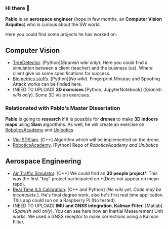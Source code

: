 ### **Hi there** 👋

**Pablo** is an **aerospace engineer** (hope in few months, an **Computer Vision Arquitec**) who is curious about the SW world.

Here you could find some projects he has worked on:

## **Computer Vision**

- [TreeDetector](https://github.com/PabloAsensio/AIVA_2021-imagenes_aereas). [Python](*Spanish wiki only*). Here you could find a simulation between a client (teacher) and the business (us). Where client give us some specifications for success.
- [Biometrics stuffs](https://github.com/PabloAsensio/MUVA-biometria). [Python](*No wiki*). Fingerprint Minutae and Spoofing Attack works can be finded here.
- (NEED TO UPLOAD) **3D exercises** [Python; JupyterNotebook] (*Spanish wiki only*). Some 3D vision exercises.

### Relationated with Pablo's Master Dissertation

**Pablo** is going to **research** if it is possible for **drones** to make **3D indoors maps** using **Slam** algorithms. As well, he will create an exercise on [RoboticsAcademy](https://jderobot.github.io/RoboticsAcademy/) and [Unibotics](https://unibotics.org/)

- [Vio-SDSlam](https://github.com/PabloAsensio/SDslam/tree/vio-sdslam). [C++] Algorithm which will be implemented on the drone.
- [RoboticsAcademy](https://github.com/JdeRobot/RoboticsAcademy). [Python] Repo of *RoboticsAcademy and Unibotics*

## **Aerospace Engineering**

- [Air Traffic Simulator](https://github.com/PabloAsensio/ATCSim). [C++] We could find an **30 people project***. This was the first "big" project participated on.*(Does not appear on mean repo).
- [Real Time ILS Calibration](https://github.com/PabloAsensio/ILS_Calibration). [C++ and Python] (*No wiki yet. Code may be incomplete.*). He's final degree work, also he's first real time application. This app could run on a Raspberry Pi (No tested).
- (NEED TO UPLOAD) **IMU and GNSS integration. Kalman Filter.** [Matlab] (*Spanish wiki only*). You can see here how an Inertial Measurement Unit works. We used a GNSS receptor to make corrections using a Kalman Filter.


<!--
**PabloAsensio/PabloAsensio** is a ✨ _special_ ✨ repository because its `README.md` (this file) appears on your GitHub profile.

Here are some ideas to get you started:

- 🔭 I’m currently working on ...
- 🌱 I’m currently learning ...
- 👯 I’m looking to collaborate on ...
- 🤔 I’m looking for help with ...
- 💬 Ask me about ...
- 📫 How to reach me: ...
- 😄 Pronouns: ...
- ⚡ Fun fact: ...
-->
